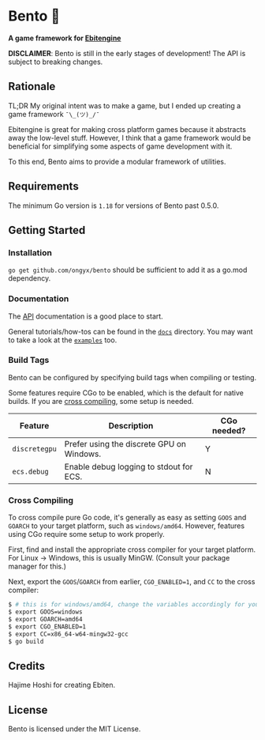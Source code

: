 # Bento 🍱

**A game framework for [Ebitengine]**

**DISCLAIMER**: Bento is still in the early stages of development! The API is subject to breaking changes.

## Rationale

TL;DR My original intent was to make a game, but I ended up creating a game framework `¯\_(ツ)_/¯`

Ebitengine is great for making cross platform games because it abstracts away the low-level stuff.
However, I think that a game framework would be beneficial for simplifying some aspects of game development with it.

To this end, Bento aims to provide a modular framework of utilities.

## Requirements

The minimum Go version is `1.18` for versions of Bento past 0.5.0.

## Getting Started

### Installation

`go get github.com/ongyx/bento` should be sufficient to add it as a go.mod dependency.

### Documentation

The [API] documentation is a good place to start.

General tutorials/how-tos can be found in the [`docs`](docs/) directory.
You may want to take a look at the [`examples`](examples/) too.

### Build Tags

Bento can be configured by specifying build tags when compiling or testing.

Some features require CGo to be enabled, which is the default for native builds.
If you are [cross compiling](#cross-compiling), some setup is needed.

Feature       | Description                               | CGo needed?
---           | ---                                       | ---
`discretegpu` | Prefer using the discrete GPU on Windows. | Y
`ecs.debug`   | Enable debug logging to stdout for ECS.   | N

### Cross Compiling

To cross compile pure Go code, it's generally as easy as setting `GOOS` and `GOARCH` to your target platform, such as `windows/amd64`.
However, features using CGo require some setup to work properly.

First, find and install the appropriate cross compiler for your target platform. For Linux -> Windows, this is usually MinGW.
(Consult your package manager for this.)

Next, export the `GOOS`/`GOARCH` from earlier, `CGO_ENABLED=1`, and `CC` to the cross compiler:

```bash
$ # this is for windows/amd64, change the variables accordingly for your platform
$ export GOOS=windows
$ export GOARCH=amd64
$ export CGO_ENABLED=1
$ export CC=x86_64-w64-mingw32-gcc
$ go build
```

## Credits

Hajime Hoshi for creating Ebiten.

## License

Bento is licensed under the MIT License.

[Ebitengine]: https://github.com/hajimehoshi/ebiten
[API]: https://pkg.go.dev/github.com/ongyx/bento
